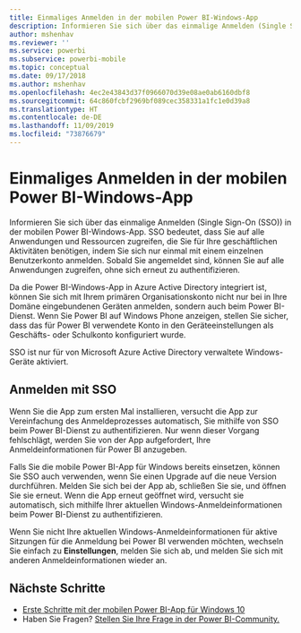```yaml
---
title: Einmaliges Anmelden in der mobilen Power BI-Windows-App
description: Informieren Sie sich über das einmalige Anmelden (Single Sign-On (SSO)) in der mobilen Power BI-Windows-App. SSO bedeutet, dass Sie auf alle Anwendungen und Ressourcen zugreifen, die Sie für Ihre geschäftlichen Aktivitäten benötigen, indem Sie sich nur einmal mit einem einzelnen Benutzerkonto anmelden.
author: mshenhav
ms.reviewer: ''
ms.service: powerbi
ms.subservice: powerbi-mobile
ms.topic: conceptual
ms.date: 09/17/2018
ms.author: mshenhav
ms.openlocfilehash: 4ec2e43843d37f0966070d39e08ae0ab6160dbf8
ms.sourcegitcommit: 64c860fcbf2969bf089cec358331a1fc1e0d39a8
ms.translationtype: HT
ms.contentlocale: de-DE
ms.lasthandoff: 11/09/2019
ms.locfileid: "73876679"
---
```

# <a name="single-sign-on-in-the-power-bi-mobile-windows-app"></a>Einmaliges Anmelden in der mobilen Power BI-Windows-App

Informieren Sie sich über das einmalige Anmelden (Single Sign-On (SSO)) in der mobilen Power BI-Windows-App. SSO bedeutet, dass Sie auf alle Anwendungen und Ressourcen zugreifen, die Sie für Ihre geschäftlichen Aktivitäten benötigen, indem Sie sich nur einmal mit einem einzelnen Benutzerkonto anmelden. Sobald Sie angemeldet sind, können Sie auf alle Anwendungen zugreifen, ohne sich erneut zu authentifizieren. 

Da die Power BI-Windows-App in Azure Active Directory integriert ist, können Sie sich mit Ihrem primären Organisationskonto nicht nur bei in Ihre Domäne eingebundenen Geräten anmelden, sondern auch beim Power BI-Dienst. Wenn Sie Power BI auf Windows Phone anzeigen, stellen Sie sicher, dass das für Power BI verwendete Konto in den Geräteeinstellungen als Geschäfts- oder Schulkonto konfiguriert wurde.  

SSO ist nur für von Microsoft Azure Active Directory verwaltete Windows-Geräte aktiviert. 

## <a name="sign-in-with-sso"></a>Anmelden mit SSO

Wenn Sie die App zum ersten Mal installieren, versucht die App zur Vereinfachung des Anmeldeprozesses automatisch, Sie mithilfe von SSO beim Power BI-Dienst zu authentifizieren. Nur wenn dieser Vorgang fehlschlägt, werden Sie von der App aufgefordert, Ihre Anmeldeinformationen für Power BI anzugeben.  

Falls Sie die mobile Power BI-App für Windows bereits einsetzen, können Sie SSO auch verwenden, wenn Sie einen Upgrade auf die neue Version durchführen. Melden Sie sich bei der App ab, schließen Sie sie, und öffnen Sie sie erneut. Wenn die App erneut geöffnet wird, versucht sie automatisch, sich mithilfe Ihrer aktuellen Windows-Anmeldeinformationen beim Power BI-Dienst zu authentifizieren. 

Wenn Sie nicht Ihre aktuellen Windows-Anmeldeinformationen für aktive Sitzungen für die Anmeldung bei Power BI verwenden möchten, wechseln Sie einfach zu **Einstellungen**, melden Sie sich ab, und melden Sie sich mit anderen Anmeldeinformationen wieder an. 
 
## <a name="next-steps"></a>Nächste Schritte

- [Erste Schritte mit der mobilen Power BI-App für Windows 10](mobile-windows-10-phone-app-get-started.md)
- Haben Sie Fragen? [Stellen Sie Ihre Frage in der Power BI-Community.](https://community.powerbi.com/)

